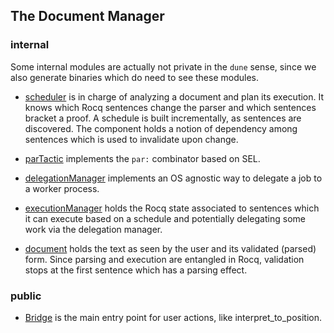 ## The Document Manager

### internal

Some internal modules are actually not private in the `dune` sense, since we
also generate binaries which do need to see these modules.

- [scheduler](scheduler.mli) is in charge of analyzing a document and plan
  its execution. It knows which Rocq sentences change the parser and which
  sentences bracket a proof. A schedule is built incrementally, as sentences
  are discovered. The component holds a notion of dependency among sentences
  which is used to invalidate upon change.

- [parTactic](parTactic.mli) implements the `par:` combinator based on SEL.

- [delegationManager](delegationManager.mli) implements an OS agnostic way to
  delegate a job to a worker process.

- [executionManager](executionManager.mli) holds the Rocq state associated to
  sentences which it can execute based on a schedule and potentially delegating
  some work via the delegation manager.

- [document](document.mli) holds the text as seen by the user and its validated
  (parsed) form. Since parsing and execution are entangled in Rocq, validation
  stops at the first sentence which has a parsing effect.

### public

- [Bridge](Bridge.mli) is the main entry point for user
  actions, like interpret_to_position.

